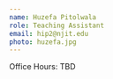 ```yaml
---
name: Huzefa Pitolwala
role: Teaching Assistant
email: hip2@njit.edu
photo: huzefa.jpg
---
```

Office Hours: TBD
